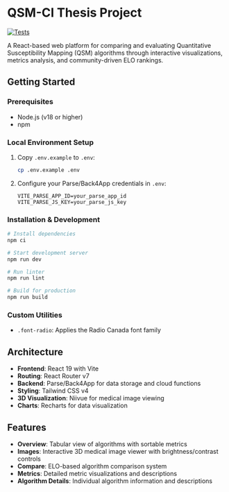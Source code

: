 # QSM-CI Thesis Project

[![Tests](https://github.com/{YOUR_USERNAME}/QSM-CI-Project/workflows/Run%20Tests/badge.svg)](https://github.com/{YOUR_USERNAME}/QSM-CI-Project/actions)

A React-based web platform for comparing and evaluating Quantitative Susceptibility Mapping (QSM) algorithms through interactive visualizations, metrics analysis, and community-driven ELO rankings.

## Getting Started

### Prerequisites
- Node.js (v18 or higher)
- npm

### Local Environment Setup
1. Copy `.env.example` to `.env`:
   ```bash
   cp .env.example .env
   ```

2. Configure your Parse/Back4App credentials in `.env`:
   ```
   VITE_PARSE_APP_ID=your_parse_app_id
   VITE_PARSE_JS_KEY=your_parse_js_key
   ```

### Installation & Development
```bash
# Install dependencies
npm ci

# Start development server
npm run dev

# Run linter
npm run lint

# Build for production
npm run build
```

### Custom Utilities
- `.font-radio`: Applies the Radio Canada font family

## Architecture

- **Frontend**: React 19 with Vite
- **Routing**: React Router v7
- **Backend**: Parse/Back4App for data storage and cloud functions
- **Styling**: Tailwind CSS v4
- **3D Visualization**: Niivue for medical image viewing
- **Charts**: Recharts for data visualization

## Features

- **Overview**: Tabular view of algorithms with sortable metrics
- **Images**: Interactive 3D medical image viewer with brightness/contrast controls
- **Compare**: ELO-based algorithm comparison system
- **Metrics**: Detailed metric visualizations and descriptions
- **Algorithm Details**: Individual algorithm information and descriptions

